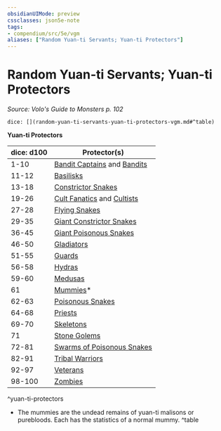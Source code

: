 ```yaml
---
obsidianUIMode: preview
cssclasses: json5e-note
tags:
- compendium/src/5e/vgm
aliases: ["Random Yuan-ti Servants; Yuan-ti Protectors"]
---
```

# Random Yuan-ti Servants; Yuan-ti Protectors
*Source: Volo's Guide to Monsters p. 102* 

`dice: [](random-yuan-ti-servants-yuan-ti-protectors-vgm.md#^table)`

**Yuan-ti Protectors**

| dice: d100 | Protector(s) |
|------------|--------------|
| 1-10 | [Bandit Captains](/3-Mechanics/CLI/bestiary/humanoid/bandit-captain.md) and [Bandits](/3-Mechanics/CLI/bestiary/humanoid/bandit.md) |
| 11-12 | [Basilisks](/3-Mechanics/CLI/bestiary/monstrosity/basilisk.md) |
| 13-18 | [Constrictor Snakes](/3-Mechanics/CLI/bestiary/beast/constrictor-snake.md) |
| 19-26 | [Cult Fanatics](/3-Mechanics/CLI/bestiary/humanoid/cult-fanatic.md) and [Cultists](/3-Mechanics/CLI/bestiary/humanoid/cultist.md) |
| 27-28 | [Flying Snakes](/3-Mechanics/CLI/bestiary/beast/flying-snake.md) |
| 29-35 | [Giant Constrictor Snakes](/3-Mechanics/CLI/bestiary/beast/giant-constrictor-snake.md) |
| 36-45 | [Giant Poisonous Snakes](/3-Mechanics/CLI/bestiary/beast/giant-poisonous-snake.md) |
| 46-50 | [Gladiators](/3-Mechanics/CLI/bestiary/humanoid/gladiator.md) |
| 51-55 | [Guards](/3-Mechanics/CLI/bestiary/humanoid/guard.md) |
| 56-58 | [Hydras](/3-Mechanics/CLI/bestiary/monstrosity/hydra.md) |
| 59-60 | [Medusas](/3-Mechanics/CLI/bestiary/monstrosity/medusa.md) |
| 61 | [Mummies](/3-Mechanics/CLI/bestiary/undead/mummy.md)* |
| 62-63 | [Poisonous Snakes](/3-Mechanics/CLI/bestiary/beast/poisonous-snake.md) |
| 64-68 | [Priests](/3-Mechanics/CLI/bestiary/humanoid/priest.md) |
| 69-70 | [Skeletons](/3-Mechanics/CLI/bestiary/undead/skeleton.md) |
| 71 | [Stone Golems](/3-Mechanics/CLI/bestiary/construct/stone-golem.md) |
| 72-81 | [Swarms of Poisonous Snakes](/3-Mechanics/CLI/bestiary/beast/swarm-of-poisonous-snakes.md) |
| 82-91 | [Tribal Warriors](/3-Mechanics/CLI/bestiary/humanoid/tribal-warrior.md) |
| 92-97 | [Veterans](/3-Mechanics/CLI/bestiary/humanoid/veteran.md) |
| 98-100 | [Zombies](/3-Mechanics/CLI/bestiary/undead/zombie.md) |
^yuan-ti-protectors

* The mummies are the undead remains of yuan-ti malisons or purebloods. Each has the statistics of a normal mummy.
^table
